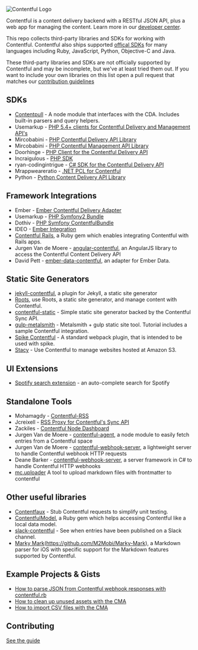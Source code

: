 ![Contentful Logo](logo.png)

Contentful is a content delivery backend with a RESTful JSON API, plus a web app for managing the content. Learn more in our [developer center](https://www.contentful.com/developers/docs/).

This repo collects third-party libraries and SDKs for working with Contentful. Contentful also ships supported [offical SDKs](https://www.contentful.com/developers/docs/code/libraries/) for many languages including Ruby, JavaScript, Python, Objective-C and Java.

These third-party libraries and SDKs are not officially supported by Contentful and may be incomplete, but we've at least tried them out. If you want to include your own libraries on this list open a pull request that matches our [contribution guidelines](CONTRIBUTING.md)

## SDKs

* [Contentpull][contentpull] - A node module that interfaces with the CDA. Includes built-in parsers and query helpers.
* Usemarkup - [PHP 5.4+ clients for Contentful Delivery and Management API's][27]
* Mircobabini - [PHP Contentful Delivery API Library][29]
* Mircobabini - [PHP Contentful Management API Library][30]
* Doorhinge - [PHP Client for the Contentful Delivery API][32]
* Incraigulous - [PHP SDK][39]
* ryan-codingintrigue - [C# SDK for the Contentful Delivery API][33]
* Mrappweareratio - [.NET PCL for Contentful][34]
* Python - [Python Content Delivery API Library][41]

## Framework Integrations
* Ember - [Ember Contentful Delivery Adapter][42]
* Usemarkup - [PHP Symfony2 Bundle][28]
* Dothiv - [PHP Symfony ContentfulBundle][31]
* IDEO - [Ember Integration][41]
* [Contentful Rails][3], a Ruby gem which enables integrating Contentful with Rails apps.
* Jurgen Van de Moere - [angular-contentful][angular-contentful], an AngularJS library to access the Contentful Content Delivery API
* David Pett - [ember-data-contentful](https://github.com/davidpett/ember-data-contentful), an adapter for Ember Data.

## Static Site Generators

* [jekyll-contentful][40], a plugin for Jekyll, a static site generator
* [Roots][2], use Roots, a static site generator, and manage content with Contentful.
* [contentful-static][contentful-static] - Simple static site generator backed by the Contentful Sync API.
* [gulp-metalsmith][gulp-metalsmith] - Metalsmith + gulp static site tool. Tutorial includes a sample Contentful integration.
* [Spike Contentful][43] - A standard webpack plugin, that is intended to be used with spike.
* [Stacy][44] - Use Contentful to manage websites hosted at Amazon S3.

## UI Extensions

* [Spotify search extension][47] - an auto-complete search for Spotify

## Standalone Tools

* Mohamagdy - [Contentful-RSS][35]
* Jcreixell - [RSS Proxy for Contentful's Sync API][36]
* Zackiles - [Contentful Node Dashboard][37]
* Jurgen Van de Moere - [contentful-agent][contentful-agent], a node module to easily fetch entries from a Contentful space
* Jurgen Van de Moere - [contentful-webhook-server][contentful-webhook-server], a lightweight server to handle Contentful webhook HTTP requests
* Deane Barker - [contentful-webhook-server][38], a server framework in C# to handle Contentful HTTP webhooks
* [mc.uploader][45] A tool to upload markdown files with frontmatter to contentful

## Other useful libraries

* [Contentfaux](https://github.com/remedyhealth/contentfaux) - Stub Contentful requests to simplify unit testing.
* [ContentfulModel][4], a Ruby gem which helps accessing Contentful like a local data model.
* [slack-contentful](https://github.com/brh55/slack-contentful) - See when entries have been published on a Slack channel.
* [Marky Mark][46](https://github.com/M2Mobi/Marky-Mark), a Markdown parser for iOS with specific support for the Markdown features supported by Contentful.

## Example Projects & Gists

* [How to parse JSON from Contentful webhook responses with contentful.rb](https://gist.github.com/neonichu/17a987aeeb256d4bf6f3)
* [How to clean up unused assets with the CMA](https://gist.github.com/grncdr/afc97da1869f5fb3aef1)
* [How to import CSV files with the CMA](https://gist.github.com/grncdr/9458c230ac838d73a559)

## Contributing
[See the guide](CONTRIBUTING.md)

[2]: https://github.com/carrot/roots-contentful
[3]: https://github.com/errorstudio/contentful_rails
[4]: https://github.com/errorstudio/contentful_model
[28]: https://github.com/usemarkup/ContentfulBundle
[31]: https://github.com/dothiv/ContentfulBundle
[35]: https://github.com/mohamagdy/contentful-rss
[36]: https://github.com/jcreixell/contentful-sync-rss
[37]: https://github.com/zackiles/contentful-node-dashboard
[40]: https://github.com/jvandemo/angular-contentful
[41]: https://github.com/ideo/ember-contentful/
[27]: https://github.com/usemarkup/contentful
[29]: https://github.com/mircobabini/contentful.php
[30]: https://github.com/mircobabini/contentful-management.php
[32]: https://github.com/doorhinge/contentful-client
[33]: https://github.com/ryan-codingintrigue/Contentful.NET
[34]: https://github.com/mrappweareratio/Contentful.SDK
[38]: https://github.com/deanebarker/contentful-webhook-server
[39]: https://github.com/incraigulous/contentful-sdk
[40]: https://github.com/dommmel/jekyll-contentful
[41]: https://github.com/contentful-labs/contentful.py
[42]: https://github.com/BondarenkoAlex/ember-contentful-delivery-adapter
[43]: https://github.com/Streenjw/spike-contentful
[44]: https://www.npmjs.com/package/stacy
[45]: https://github.com/rainforestapp/mc.uploader
[46]: https://github.com/M2Mobi/Marky-Mark
[47]: https://github.com/tuunanen/cf-ui-ext-spotify
[angular-contentful]: https://github.com/jvandemo/angular-contentful
[contentful-webhook-server]: https://github.com/jvandemo/contentful-webhook-server
[contentful-agent]: https://github.com/jvandemo/contentful-agent
[contentful-static]: https://github.com/Textalk/contentful-static
[gulp-metalsmith]: https://github.com/jelz/gulp-metalsmith/tree/master/tutorial
[contentpull]: https://github.com/remedyhealth/contentpull
